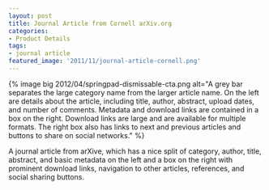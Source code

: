 ```yaml
---
layout: post
title: Journal Article from Cornell arXiv.org
categories:
- Product Details
tags:
- journal article
featured_image: '2011/11/journal-article-cornell.png'
---
```

{% image big 2012/04/springpad-dismissable-cta.png alt="A grey bar separates the large category name from the larger article name. On the left are details about the article, including title, author, abstract, upload dates, and number of comments. Metadata and download links are contained in a box on the right. Download links are large and are available for multiple formats. The right box also has links to next and previous articles and buttons to share on social networks." %}

A journal article from arXive, which has a nice split of category, author, title, abstract, and basic metadata on the left and a box on the right with prominent download links, navigation to other articles, references, and social sharing buttons.